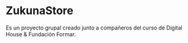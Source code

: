 # ZukunaStore 
Es un proyecto grupal creado junto a compañeros del curso de Digital House & Fundación Formar.
